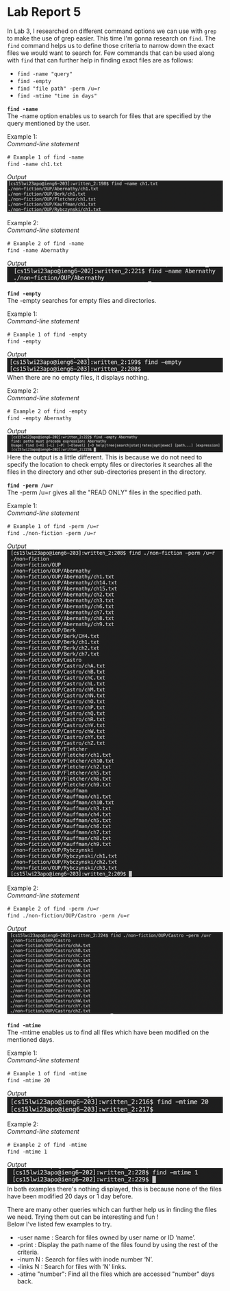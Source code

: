 # Lab Report 5
In Lab 3, I researched on different command options we can use with `grep` to make the use of grep easier. This time I'm gonna research on `find`.
The `find` command helps us to define those criteria to narrow down the exact files we would want to search for. Few commands that can be used along with `find` that can further help in finding exact files are as follows:
- `find -name "query"`
- `find -empty`
- `find "file path" -perm /u=r`
- `find -mtime "time in days"`


**`find -name`**\
The -name option enables us to search for files that are specified by the query mentioned by the user.


Example 1:\
*Command-line statement*
```
# Example 1 of find -name 
find -name ch1.txt
```
*Output*\
![name1](name1.png)


Example 2:\
*Command-line statement*
```
# Example 2 of find -name
find -name Abernathy
```
*Output*\
![name2](name2.png)


**`find -empty`**\
The -empty searches for empty files and directories.


Example 1:\
*Command-line statement*
```
# Example 1 of find -empty
find -empty
```
*Output*\
![empty1](empty1.png)\
When there are no empty files, it displays nothing.


Example 2:\
*Command-line statement*
```
# Example 2 of find -empty
find -empty Abernathy
```
*Output*\
![empty2](empty2.png)\
Here the output is a little different. This is because we do not need to specify the location to check empty files or directories it searches all the files in the directory and other sub-directories present in the directory.


**`find -perm /u=r`**\
The -perm /u=r gives all the "READ ONLY" files in the specified path.


Example 1:\
*Command-line statement*
```
# Example 1 of find -perm /u=r
find ./non-fiction -perm /u=r
```
*Output*\
![perm1](perm1.png)


Example 2:\
*Command-line statement*
```
# Example 2 of find -perm /u=r
find ./non-fiction/OUP/Castro -perm /u=r
```
*Output*\
![perm2](perm2.png)


**`find -mtime`**\
The -mtime enables us to find all files which have been modified on the mentioned days.


Example 1:\
*Command-line statement*
```
# Example 1 of find -mtime
find -mtime 20
```
*Output*\
![mtime1](mtime1.png)


Example 2:\
*Command-line statement*
```
# Example 2 of find -mtime
find -mtime 1
```
*Output*\
![mtime2](mtime2.png)\
In both examples there's nothing displayed, this is because none of the files have been modified 20 days or 1 day before.


There are many other queries which can further help us in finding the files we need. Trying them out can be interesting and fun !\
Below I've listed few examples to try.
- -user name : Search for files owned by user name or ID ‘name’.
- -print : Display the path name of the files found by using the rest of the criteria.
- -inum N : Search for files with inode number ‘N’.
- -links N : Search for files with ‘N’ links.
- -atime "number": Find all the files which are accessed "number" days back.
